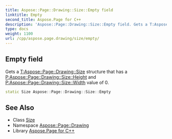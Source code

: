 ```yaml
---
title: Aspose::Page::Drawing::Size::Empty field
linktitle: Empty
second_title: Aspose.Page for C++
description: 'Aspose::Page::Drawing::Size::Empty field. Gets a T:Aspose::Page::Drawing::Size structure that has a P:Aspose::Page::Drawing::Size::Height and P:Aspose::Page::Drawing::Size::Width value of 0 in C++.'
type: docs
weight: 1100
url: /cpp/aspose.page.drawing/size/empty/
---
```

## Empty field


Gets a [T:Aspose::Page::Drawing::Size](../) structure that has a [P:Aspose::Page::Drawing::Size::Height](../) and [P:Aspose::Page::Drawing::Size::Width](../) value of 0.

```cpp
static Size Aspose::Page::Drawing::Size::Empty
```


## See Also

* Class [Size](../)
* Namespace [Aspose::Page::Drawing](../../)
* Library [Aspose.Page for C++](../../../)
